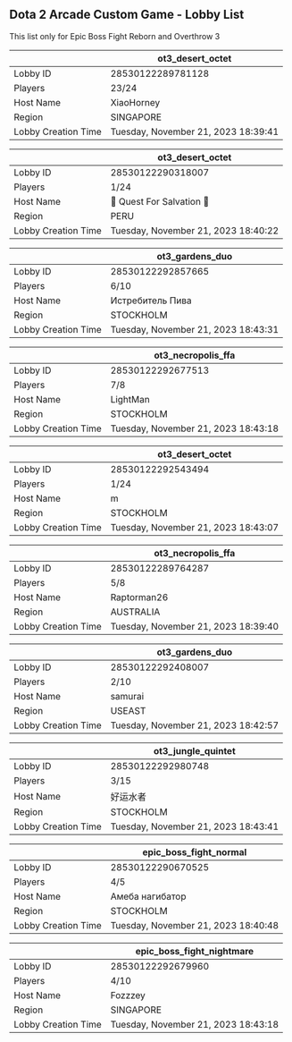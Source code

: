 ## Dota 2 Arcade Custom Game - Lobby List

This list only for Epic Boss Fight Reborn and Overthrow 3

|  | ot3_desert_octet |
| ------ | ------ |
| Lobby ID | 28530122289781128 |
| Players | 23/24 |
| Host Name | XiaoHorney |
| Region | SINGAPORE |
| Lobby Creation Time | Tuesday, November 21, 2023 18:39:41 |


|  | ot3_desert_octet |
| ------ | ------ |
| Lobby ID | 28530122290318007 |
| Players | 1/24 |
| Host Name |  Quest For Salvation  |
| Region | PERU |
| Lobby Creation Time | Tuesday, November 21, 2023 18:40:22 |


|  | ot3_gardens_duo |
| ------ | ------ |
| Lobby ID | 28530122292857665 |
| Players | 6/10 |
| Host Name | Истребитель Пива |
| Region | STOCKHOLM |
| Lobby Creation Time | Tuesday, November 21, 2023 18:43:31 |


|  | ot3_necropolis_ffa |
| ------ | ------ |
| Lobby ID | 28530122292677513 |
| Players | 7/8 |
| Host Name | LightMan |
| Region | STOCKHOLM |
| Lobby Creation Time | Tuesday, November 21, 2023 18:43:18 |


|  | ot3_desert_octet |
| ------ | ------ |
| Lobby ID | 28530122292543494 |
| Players | 1/24 |
| Host Name | m |
| Region | STOCKHOLM |
| Lobby Creation Time | Tuesday, November 21, 2023 18:43:07 |


|  | ot3_necropolis_ffa |
| ------ | ------ |
| Lobby ID | 28530122289764287 |
| Players | 5/8 |
| Host Name | Raptorman26 |
| Region | AUSTRALIA |
| Lobby Creation Time | Tuesday, November 21, 2023 18:39:40 |


|  | ot3_gardens_duo |
| ------ | ------ |
| Lobby ID | 28530122292408007 |
| Players | 2/10 |
| Host Name | samurai |
| Region | USEAST |
| Lobby Creation Time | Tuesday, November 21, 2023 18:42:57 |


|  | ot3_jungle_quintet |
| ------ | ------ |
| Lobby ID | 28530122292980748 |
| Players | 3/15 |
| Host Name | 好运水者 |
| Region | STOCKHOLM |
| Lobby Creation Time | Tuesday, November 21, 2023 18:43:41 |


|  | epic_boss_fight_normal |
| ------ | ------ |
| Lobby ID | 28530122290670525 |
| Players | 4/5 |
| Host Name | Амеба нагибатор |
| Region | STOCKHOLM |
| Lobby Creation Time | Tuesday, November 21, 2023 18:40:48 |


|  | epic_boss_fight_nightmare |
| ------ | ------ |
| Lobby ID | 28530122292679960 |
| Players | 4/10 |
| Host Name | Fozzzey |
| Region | SINGAPORE |
| Lobby Creation Time | Tuesday, November 21, 2023 18:43:18 |


